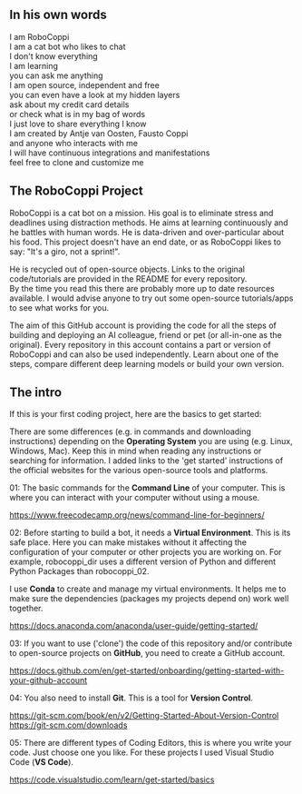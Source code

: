 ## In his own words  

I am RoboCoppi  
I am a cat bot 
who likes to chat  
I don't know everything  
I am learning  
you can ask me anything  
I am open source, independent and free  
you can even have a look at my hidden layers  
ask about my credit card details  
or check what is in my bag of words  
I just love to share everything I know  
I am created by Antje van Oosten, Fausto Coppi  
and anyone who interacts with me   
I will have continuous integrations and manifestations  
feel free to clone and customize me  

## The RoboCoppi Project  

RoboCoppi is a cat bot on a mission. His goal is to eliminate stress and deadlines using distraction methods. He aims at learning continuously and he battles with human words. He is data-driven and over-particular about his food. This project doesn't have an end date, or as RoboCoppi likes to say: "It's a giro, not a sprint!".  

He is recycled out of open-source objects. Links to the original code/tutorials are provided in the README for every repository.  
By the time you read this there are probably more up to date resources available. I would advise anyone to try out some open-source tutorials/apps to see what works for you. 

The aim of this GitHub account is providing the code for all the steps of building and deploying an AI colleague, friend or pet (or all-in-one as the original). Every repository in this account contains a part or version of RoboCoppi and can also be used independently. Learn about one of the steps, compare different deep learning models or build your own version.  

## The intro  

If this is your first coding project, here are the basics to get started:  

There are some differences (e.g. in commands and downloading instructions) depending on the **Operating System** you are using (e.g. Linux, Windows, Mac). Keep this in mind when reading any instructions or searching for information. I added links to the 'get started' instructions of the official websites for the various open-source tools and platforms.   

01: The basic commands for the **Command Line** of your computer. This is where you can interact with your computer without using a mouse. 

https://www.freecodecamp.org/news/command-line-for-beginners/  

02: Before starting to build a bot, it needs a **Virtual Environment**. This is its safe place. Here you can make mistakes without it affecting the configuration of your computer or other projects you are working on. For example, robocoppi_dir uses a different version of Python and different Python Packages than robocoppi_02.  

I use **Conda** to create and manage my virtual environments. It helps me to make sure the dependencies (packages my projects depend on) work well together.  

https://docs.anaconda.com/anaconda/user-guide/getting-started/  

03: If you want to use ('clone') the code of this repository and/or contribute to open-source projects on **GitHub**, you need to create a GitHub account.  

https://docs.github.com/en/get-started/onboarding/getting-started-with-your-github-account  

04: You also need to install **Git**. This is a tool for **Version Control**.  

https://git-scm.com/book/en/v2/Getting-Started-About-Version-Control  
https://git-scm.com/downloads  

05: There are different types of Coding Editors, this is where you write your code. Just choose one you like. For these projects I used Visual Studio Code (**VS Code**).  

https://code.visualstudio.com/learn/get-started/basics  

